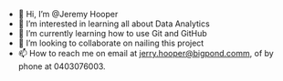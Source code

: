 - 👋 Hi, I’m @Jeremy Hooper
- 👀 I’m interested in learning all about Data Analytics
- 🌱 I’m currently learning how to use Git and GitHub
- 💞️ I’m looking to collaborate on nailing this project
- 📫 How to reach me on email at jerry.hooper@bigpond.comm, of by phone at 0403076003.

<!---
JerryJaye/JerryJaye is a ✨ special ✨ repository because its `README.md` (this file) appears on your GitHub profile.
You can click the Preview link to take a look at your changes.
--->
